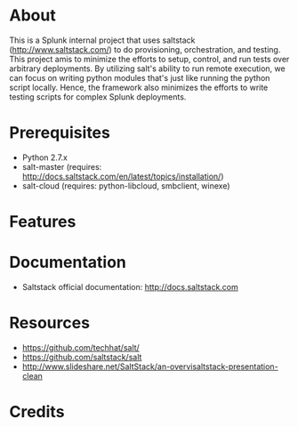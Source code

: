 # About

This is a Splunk internal project that uses saltstack (http://www.saltstack.com/) 
to do provisioning, orchestration, and testing. This project amis to minimize the 
efforts to setup, control, and run tests over arbitrary deployments. By utilizing salt's
ability to run remote execution, we can focus on writing python modules that's just
like running the python script locally. Hence, the framework also minimizes the efforts
to write testing scripts for complex Splunk deployments.


# Prerequisites
- Python 2.7.x
- salt-master (requires: http://docs.saltstack.com/en/latest/topics/installation/)
- salt-cloud (requires: python-libcloud, smbclient, winexe)


# Features


# Documentation
- Saltstack official documentation: http://docs.saltstack.com


# Resources
- https://github.com/techhat/salt/
- https://github.com/saltstack/salt
- http://www.slideshare.net/SaltStack/an-overvisaltstack-presentation-clean


# Credits